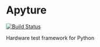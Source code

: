 # Apyture

[![Build Status](https://travis-ci.org/mikeanthonywild/apyture.svg?branch=develop)](https://travis-ci.org/mikeanthonywild/apyture)

Hardware test framework for Python
